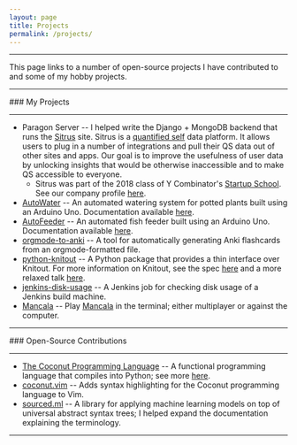 ```yaml
---
layout: page
title: Projects
permalink: /projects/
---
```


<hr/>

This page links to a number of open-source projects I have contributed to and some of my hobby projects.

<hr/>
### My Projects
<hr/>

* Paragon Server -- I helped write the Django + MongoDB backend that runs the [Sitrus](https://www.sitrus.io) site. Sitrus is a [quantified self](https://en.wikipedia.org/wiki/Quantified_self) data platform. It allows users to plug in a number of integrations and pull their QS data out of other sites and apps. Our goal is to improve the usefulness of user data by unlocking insights that would be otherwise inaccessible and to make QS accessible to everyone.
    * Sitrus was part of the 2018 class of Y Combinator's [Startup School](https://www.startupschool.org/). See our company profile [here](https://www.startupschool.org/companies/W9yQyJQrNgjU5Q).
* [AutoWater](https://github.com/eindiran/AutoWater) -- An automated watering system for potted plants built using an Arduino Uno. Documentation available [here](https://eindiran.github.io/AutoWater/).
* [AutoFeeder](https://github.com/eindiran/AutoFeeder) -- An automated fish feeder built using an Arduino Uno. Documentation available [here](https://eindiran.github.io/AutoFeeder/).
* [orgmode-to-anki](https://github.com/eindiran/orgmode-to-anki) -- A tool for automatically generating Anki flashcards from an orgmode-formatted file.
* [python-knitout](https://github.com/eindiran/python-knitout) -- A Python package that provides a thin interface over Knitout. For more information on Knitout, see the spec [here](https://textiles-lab.github.io/knitout/knitout.html) and a more relaxed talk [here](https://www.youtube.com/watch?v=iEaK68VRAng).
* [jenkins-disk-usage](https://github.com/eindiran/jenkins-disk-usage) -- A Jenkins job for checking disk usage of a Jenkins build machine.
* [Mancala](https://github.com/eindiran/mancala) -- Play [Mancala](https://en.wikipedia.org/wiki/Mancala) in the terminal; either multiplayer or against the computer.


<hr/>
### Open-Source Contributions
<hr/>

* [The Coconut Programming Language](https://github.com/evhub/coconut) -- A functional programming language that compiles into Python; see more [here](http://coconut-lang.org/).
* [coconut.vim](https://github.com/manicmaniac/coconut.vim) -- Adds syntax highlighting for the Coconut programming language to Vim.
* [sourced.ml](https://github.com/src-d/ml) -- A library for applying machine learning models on top of universal abstract syntax trees; I helped expand the documentation explaining the terminology.

<hr/>
